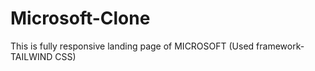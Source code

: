 # Microsoft-Clone
This is fully responsive landing page of MICROSOFT (Used framework- TAILWIND CSS)
